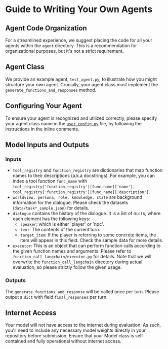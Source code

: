 # Guide to Writing Your Own Agents

## Agent Code Organization
For a streamlined experience, we suggest placing the code for all your agents within the `agent` directory. This is a recommendation for organizational purposes, but it's not a strict requirement.

## Agent Class
We provide an example agent, `test_agent.py`, to illustrate how you might structure your own agent. Crucially, your agent class must implement the `generate_functions_and_responses` method.

## Configuring Your Agent
To ensure your agent is recognized and utilized correctly, please specify your agent class name in the [`user_config.py`](user_config.py) file, by following the instructions in the inline comments.

## Model Inputs and Outputs

### Inputs
- `tool_registry` and `function_registry` are dictionaries that map function names to their descriptions (a.k.a docstrings). For example, you can index a tool function `func_name` with `tool_registry['function_registry'][func_name]['name'], tool_registry['function_registry'][func_name]['description']`. 
- `worldview, persona, role, knowledge, state` are background information for the dialogue. Please check the datasets (`data/task*_sample.json`) for details. 
- `dialogue` contains the history of the dialogue. It is a list of `dict`s, where each element has the following keys: 
    - `speaker`: which is either 'player' or 'npc'. 
    - `text`: The contents of the current turn. 
    - `target_item`: If the player is referring to some concrete items, the item will appear in this field. Check the sample data for more details. 
- `executor`: This is an object that can perform function calls according to the given function names and arguments. Please refer to `function_call_langchain/executor.py` for details. Note that we will overwrite the `function_call_langchain` directory during actual evaluation, so please strictly follow the given usage. 

### Outputs
The `generate_functions_and_response` will be called once per turn. Please output a `dict` with field `final_responses` per turn. 


## Internet Access
Your model will not have access to the internet during evaluation. As such, you'll need to include any necessary model weights directly in your repository before submission. Ensure that your Model class is self-contained and fully operational without internet access.
